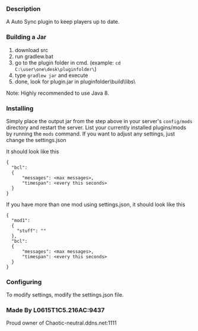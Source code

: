 ### Description
A Auto Sync plugin to keep players up to date.

### Building a Jar

1) download src
2) run gradlew.bat
3) go to the plugin folder in cmd. (example: `cd C:\user\one\desk\pluginfolder\`)
4) type `gradlew jar` and execute
5) done, look for plugin.jar in pluginfolder\build\libs\

Note: Highly recommended to use Java 8.

### Installing

Simply place the output jar from the step above in your server's `config/mods` directory and restart the server.
List your currently installed plugins/mods by running the `mods` command.
If you want to adjust any settings, just change the settings.json

It should look like this
```
{
  "bcl":
  {
	  "messages": <max messages>,
	  "timespan": <every this seconds>
  }
}
```
If you have more than one mod using settings.json, it should look like this
```
{
  "mod1":
  {
    "stuff": ""
  },
  "bcl":
  {
	  "messages": <max messages>,
	  "timespan": <every this seconds>
  }
}
```
### Configuring

To modify settings, modify the settings.json file.

### Made By L0615T1C5.216AC:9437
Proud owner of Chaotic-neutral.ddns.net:1111
